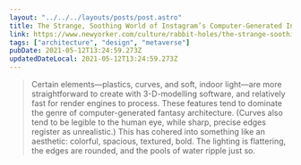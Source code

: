 ```yaml
---
layout: "../../../layouts/posts/post.astro"
title: The Strange, Soothing World of Instagram’s Computer-Generated Interiors
link: https://www.newyorker.com/culture/rabbit-holes/the-strange-soothing-world-of-instagrams-computer-generated-interiors
tags: ["architecture", "design", "metaverse"]
pubDate: 2021-05-12T13:24:59.273Z
updatedDateLocal: 2021-05-12T13:24:59.273Z
---
```


> Certain elements—plastics, curves, and soft, indoor light—are more straightforward to create with 3-D-modelling software, and relatively fast for render engines to process. These features tend to dominate the genre of computer-generated fantasy architecture. (Curves also tend to be legible to the human eye, while sharp, precise edges register as unrealistic.) This has cohered into something like an aesthetic: colorful, spacious, textured, bold. The lighting is flattering, the edges are rounded, and the pools of water ripple just so.
